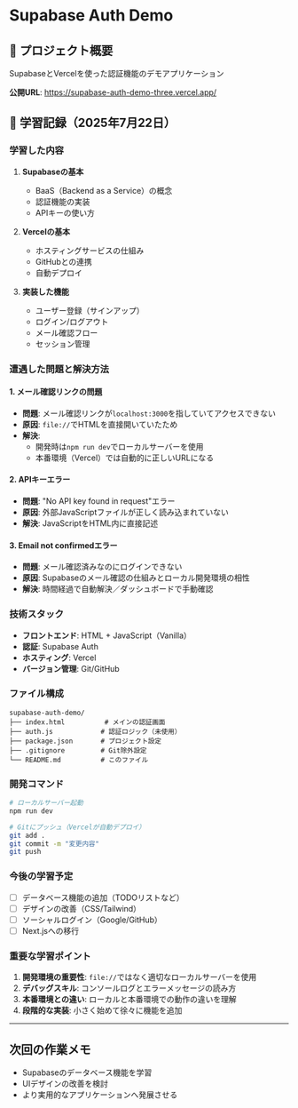 # Supabase Auth Demo

## 🎯 プロジェクト概要
SupabaseとVercelを使った認証機能のデモアプリケーション

**公開URL**: https://supabase-auth-demo-three.vercel.app/

## 📅 学習記録（2025年7月22日）

### 学習した内容
1. **Supabaseの基本**
   - BaaS（Backend as a Service）の概念
   - 認証機能の実装
   - APIキーの使い方

2. **Vercelの基本**
   - ホスティングサービスの仕組み
   - GitHubとの連携
   - 自動デプロイ

3. **実装した機能**
   - ユーザー登録（サインアップ）
   - ログイン/ログアウト
   - メール確認フロー
   - セッション管理

### 遭遇した問題と解決方法

#### 1. メール確認リンクの問題
- **問題**: メール確認リンクが`localhost:3000`を指していてアクセスできない
- **原因**: `file://`でHTMLを直接開いていたため
- **解決**: 
  - 開発時は`npm run dev`でローカルサーバーを使用
  - 本番環境（Vercel）では自動的に正しいURLになる

#### 2. APIキーエラー
- **問題**: "No API key found in request"エラー
- **原因**: 外部JavaScriptファイルが正しく読み込まれていない
- **解決**: JavaScriptをHTML内に直接記述

#### 3. Email not confirmedエラー
- **問題**: メール確認済みなのにログインできない
- **原因**: Supabaseのメール確認の仕組みとローカル開発環境の相性
- **解決**: 時間経過で自動解決／ダッシュボードで手動確認

### 技術スタック
- **フロントエンド**: HTML + JavaScript（Vanilla）
- **認証**: Supabase Auth
- **ホスティング**: Vercel
- **バージョン管理**: Git/GitHub

### ファイル構成
```
supabase-auth-demo/
├── index.html          # メインの認証画面
├── auth.js            # 認証ロジック（未使用）
├── package.json       # プロジェクト設定
├── .gitignore         # Git除外設定
└── README.md          # このファイル
```

### 開発コマンド
```bash
# ローカルサーバー起動
npm run dev

# Gitにプッシュ（Vercelが自動デプロイ）
git add .
git commit -m "変更内容"
git push
```

### 今後の学習予定
- [ ] データベース機能の追加（TODOリストなど）
- [ ] デザインの改善（CSS/Tailwind）
- [ ] ソーシャルログイン（Google/GitHub）
- [ ] Next.jsへの移行

### 重要な学習ポイント
1. **開発環境の重要性**: `file://`ではなく適切なローカルサーバーを使用
2. **デバッグスキル**: コンソールログとエラーメッセージの読み方
3. **本番環境との違い**: ローカルと本番環境での動作の違いを理解
4. **段階的な実装**: 小さく始めて徐々に機能を追加

---

## 次回の作業メモ
- Supabaseのデータベース機能を学習
- UIデザインの改善を検討
- より実用的なアプリケーションへ発展させる